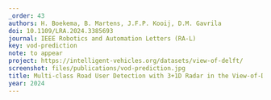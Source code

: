 ```yaml
---
_order: 43
authors: H. Boekema, B. Martens, J.F.P. Kooij, D.M. Gavrila
doi: 10.1109/LRA.2024.3385693
journal: IEEE Robotics and Automation Letters (RA-L)
key: vod-prediction
note: to appear
project: https://intelligent-vehicles.org/datasets/view-of-delft/
screenshot: files/publications/vod-prediction.jpg
title: Multi-class Road User Detection with 3+1D Radar in the View-of-Delft Dataset
year: 2024
---
```


